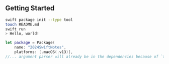 
## Getting Started

```bash
swift package init --type tool
touch README.md
swift run
> Hello, world!
```

```swift
let package = Package(
    name: "2024SwiftNotes",
    platforms: [.macOS(.v13)],
//... argument parser will already be in the dependencies because of `tool`
```

